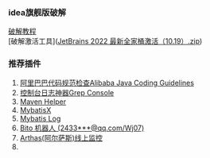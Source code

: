 
### idea旗舰版破解
  [破解教程](https://www.quanxiaoha.com/article/idea-pojie.html)  
  [破解激活工具]([JetBrains  2022 最新全家桶激活（10.19）.zip](JetBrains%20%202022%20%D7%EE%D0%C2%C8%AB%BC%D2%CD%B0%BC%A4%BB%EE%A3%A810.19%A3%A9.zip))

###  推荐插件
1. [阿里巴巴代码规范检查Alibaba Java Coding Guidelines ](https://plugins.jetbrains.com/plugin/14109-alibaba-java-coding-guidelines-xenoamess-tpm-)  
2. [控制台日志神器Grep Console ](https://plugins.jetbrains.com/plugin/7125-grep-console)   
3. [Maven Helper ](https://plugins.jetbrains.com/plugin/7179-maven-helper)  
4. [MybatisX ](https://plugins.jetbrains.com/plugin/10119-mybatisx)  
5. [Mybatis Log ](https://plugins.jetbrains.com/plugin/17898-mybatis-log-free)  
6. [Bito 机器人 (2433***@qq.com/Wj07)](https://plugins.jetbrains.com/plugin/18289-bito--chatgpt-to-write-code-explain-code-create-tests)  
7. [Arthas(阿尔萨斯)线上监控 ](https://plugins.jetbrains.com/plugin/13581-arthas-idea)  
8. 

